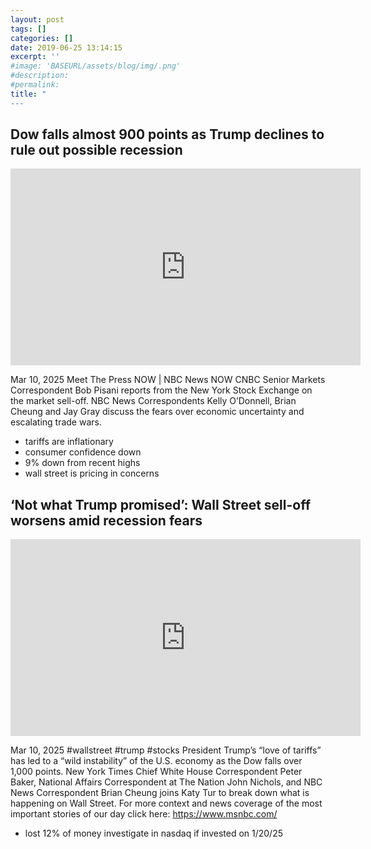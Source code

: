 ```yaml
---
layout: post
tags: []
categories: []
date: 2019-06-25 13:14:15
excerpt: ''
#image: 'BASEURL/assets/blog/img/.png'
#description:
#permalink:
title: "
---
```



## Dow falls almost 900 points as Trump declines to rule out possible recession

<iframe width="560" height="315" src="https://www.youtube.com/embed/kYGJDxz4pM8?si=pOQUJJ9_GV9gckSR" title="YouTube video player" frameborder="0" allow="accelerometer; autoplay; clipboard-write; encrypted-media; gyroscope; picture-in-picture; web-share" referrerpolicy="strict-origin-when-cross-origin" allowfullscreen></iframe>

Mar 10, 2025  Meet The Press NOW | NBC News NOW
CNBC Senior Markets Correspondent Bob Pisani reports from the New York Stock Exchange on the market sell-off. NBC News Correspondents Kelly O’Donnell, Brian Cheung and Jay Gray discuss the fears over economic uncertainty and escalating trade wars.
- tariffs are inflationary 
- consumer confidence down 
- 9% down from recent highs
- wall street is pricing in concerns 

## ‘Not what Trump promised’: Wall Street sell-off worsens amid recession fears

<iframe width="560" height="315" src="https://www.youtube.com/embed/3EFrD3PT69A?si=4SqIR5C3iuoc25JR" title="YouTube video player" frameborder="0" allow="accelerometer; autoplay; clipboard-write; encrypted-media; gyroscope; picture-in-picture; web-share" referrerpolicy="strict-origin-when-cross-origin" allowfullscreen></iframe>

Mar 10, 2025  #wallstreet #trump #stocks
President Trump’s “love of tariffs” has led to a “wild instability” of the U.S. economy as the Dow falls over 1,000 points. New York Times Chief White House Correspondent Peter Baker, National Affairs Correspondent at The Nation John Nichols, and NBC News Correspondent Brian Cheung joins Katy Tur to break down what is happening on Wall Street.
For more context and news coverage of the most important stories of our day click here: https://www.msnbc.com/
- lost 12% of money investigate in nasdaq if invested on 1/20/25
